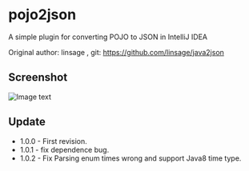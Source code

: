 # pojo2json

A simple plugin for converting POJO to JSON in IntelliJ IDEA

Original author: linsage , git: https://github.com/linsage/java2json

## Screenshot

![Image text](https://raw.githubusercontent.com/organics2016/pojo2json/master/screenshot/java2json.gif)

## Update

* 1.0.0 - First revision.
* 1.0.1 - fix dependence bug.
* 1.0.2 - Fix Parsing enum times wrong and support Java8 time type.